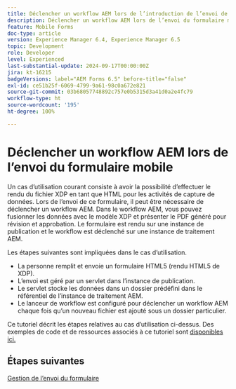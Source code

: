```yaml
---
title: Déclencher un workflow AEM lors de l’introduction de l’envoi de formulaire HTML5
description: Déclencher un workflow AEM lors de l’envoi du formulaire mobile
feature: Mobile Forms
doc-type: article
version: Experience Manager 6.4, Experience Manager 6.5
topic: Development
role: Developer
level: Experienced
last-substantial-update: 2024-09-17T00:00:00Z
jira: kt-16215
badgeVersions: label="AEM Forms 6.5" before-title="false"
exl-id: ce51b25f-6069-4799-9a61-98c0a672e821
source-git-commit: 03b68057748892c757e0b5315d3a41d0a2e4fc79
workflow-type: ht
source-wordcount: '195'
ht-degree: 100%

---
```


# Déclencher un workflow AEM lors de l’envoi du formulaire mobile

Un cas d’utilisation courant consiste à avoir la possibilité d’effectuer le rendu du fichier XDP en tant que HTML pour les activités de capture de données. Lors de l’envoi de ce formulaire, il peut être nécessaire de déclencher un workflow AEM. Dans le workflow AEM, vous pouvez fusionner les données avec le modèle XDP et présenter le PDF généré pour révision et approbation. Le formulaire est rendu sur une instance de publication et le workflow est déclenché sur une instance de traitement AEM.

Les étapes suivantes sont impliquées dans le cas d’utilisation.

* La personne remplit et envoie un formulaire HTML5 (rendu HTML5 de XDP).
* L’envoi est géré par un servlet dans l’instance de publication.
* Le servlet stocke les données dans un dossier prédéfini dans le référentiel de l’instance de traitement AEM.
* Le lanceur de workflow est configuré pour déclencher un workflow AEM chaque fois qu’un nouveau fichier est ajouté sous un dossier particulier.

Ce tutoriel décrit les étapes relatives au cas d’utilisation ci-dessus. Des exemples de code et de ressources associés à ce tutoriel sont [disponibles ici.](./deploy-assets.md)


## Étapes suivantes

[Gestion de l’envoi du formulaire](./handle-form-submission.md)
